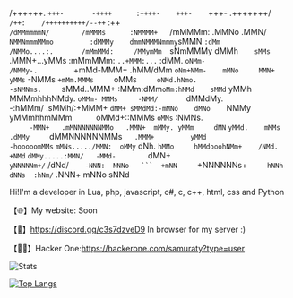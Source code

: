 /++++++.         `+++-       -++++      :++++-    +++-    `+++-    .+++++++/`            /++:    /++++++++++/--++`     :++                                        
`/dMMmmmmN/        /mMMMs      :NMMMM+   `/mMMMm:   .MMNo    .MMN/   `NMMNmmmMMmo         :dMMMy    dmmNMMMNmmmy`sMMN   `:dMm                                        
/NMMo....:.       /mMmMMd:     /MMymMm  `sNmMMMy    dMMh`    sMMs`   .MMN+...yMMs        :mMmMMm:   `..+MMM:...` :dMM. `oNMm-                                        
/NMMy-.         `+mMd-MMM+    .hMM/dMm `oNm+NMm-    mMNo     MMN+    yMMs`  -NMMs      `+mMm.MMMs     `oMMs`      oNMd.hNmo.                                         
 -sNMNms.      `sMMd..MMM+    :MMm:dMm`oMm:hMMd    sMMd`    yMMh     MMMmhhhNMdy.     `oMMm- MMMs     -NMM/       `dMMdMy.                                           
   -:hMMm/    .sMMh/:+MMM+   `dMM+ sMMdMd:-mMNo    dMNo    `NMMy    yMMmhhmMMm`      `oMMd+::MMMs    `oMMs`        :NMNs.                                            
`     -MMN+   .mMNNNNNNNMMo   .MMN+  mMMy. yMMm     dMN`   `yMMd.    mMMs  .dMMy     `dMMNNNNNNMMs`   .MMM+         yMMd                                              
-hooooomMMs`  `mMNs...../MMN:  oMMy`  dNh. `hMMo     hMMdooohNMm+    /NMd.   +NMd`   `dMMy.....:MMN/   -MMd-        `dMN+                                              
`yNNNNNm+/`  /dNd/`     -NNN:  NNNo   ```  +mNN      `+NNNNNNs+`     hNNh     dNNs  :hNm/`     .NNN+   mNNo         sNNd         



Hi!I'm a developer in Lua, php, javascript, c#, c, c++, html, css and Python




【🌐】My website: Soon

【🌌】https://discord.gg/c3s7dzveD9 In browser for my server :)

【🐱‍💻】Hacker One:https://hackerone.com/samuraty?type=user

![Stats](https://github-readme-stats.vercel.app/api?username=samuratyoficial&show_icons=true&theme=radical)

[![Top Langs](https://github-readme-stats.vercel.app/api/top-langs/?username=samuratyoficial&layout=compact)](https://github.com/anuraghazra/github-readme-stats)
